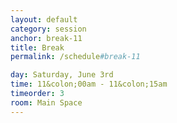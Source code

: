 ```yaml
---
layout: default
category: session
anchor: break-11
title: Break
permalink: /schedule#break-11

day: Saturday, June 3rd
time: 11&colon;00am - 11&colon;15am
timeorder: 3
room: Main Space
---
```

